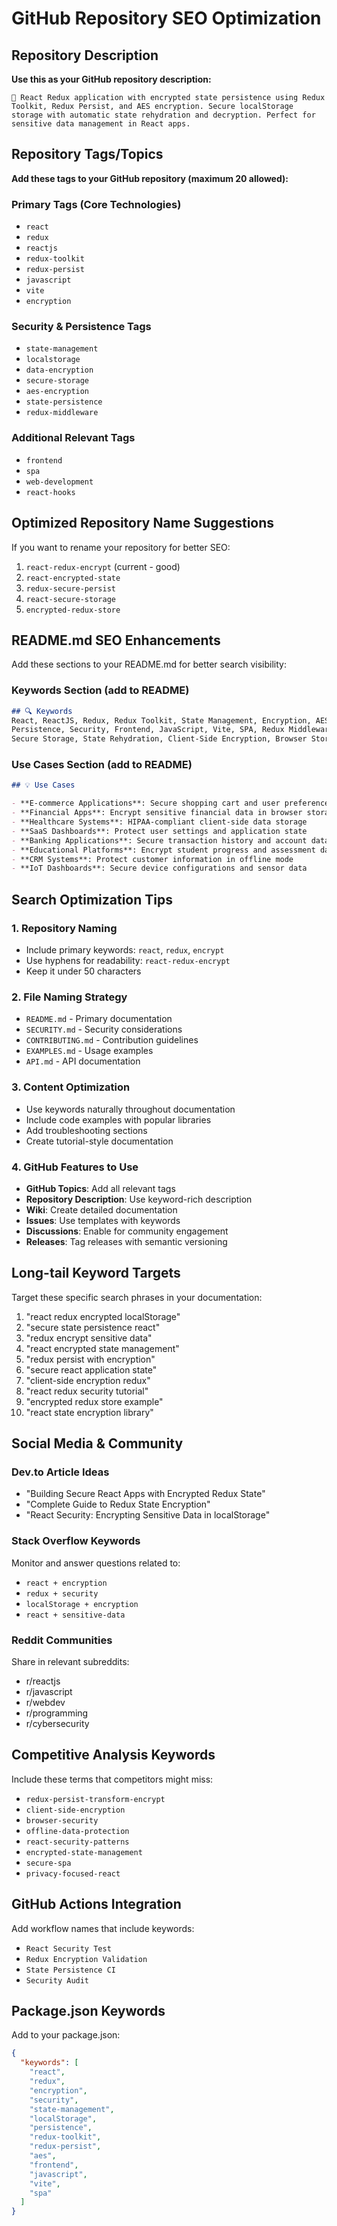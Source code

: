 # GitHub Repository SEO Optimization

## Repository Description
**Use this as your GitHub repository description:**

```
🔐 React Redux application with encrypted state persistence using Redux Toolkit, Redux Persist, and AES encryption. Secure localStorage storage with automatic state rehydration and decryption. Perfect for sensitive data management in React apps.
```

## Repository Tags/Topics
**Add these tags to your GitHub repository (maximum 20 allowed):**

### Primary Tags (Core Technologies)
- `react`
- `redux`
- `reactjs`
- `redux-toolkit`
- `redux-persist`
- `javascript`
- `vite`
- `encryption`

### Security & Persistence Tags
- `state-management`
- `localstorage`
- `data-encryption`
- `secure-storage`
- `aes-encryption`
- `state-persistence`
- `redux-middleware`

### Additional Relevant Tags
- `frontend`
- `spa`
- `web-development`
- `react-hooks`

## Optimized Repository Name Suggestions
If you want to rename your repository for better SEO:

1. `react-redux-encrypt` (current - good)
2. `react-encrypted-state`
3. `redux-secure-persist`
4. `react-secure-storage`
5. `encrypted-redux-store`

## README.md SEO Enhancements
Add these sections to your README.md for better search visibility:

### Keywords Section (add to README)
```markdown
## 🔍 Keywords
React, ReactJS, Redux, Redux Toolkit, State Management, Encryption, AES, LocalStorage, 
Persistence, Security, Frontend, JavaScript, Vite, SPA, Redux Middleware, Data Protection,
Secure Storage, State Rehydration, Client-Side Encryption, Browser Storage, Redux Persist
```

### Use Cases Section (add to README)
```markdown
## 💡 Use Cases

- **E-commerce Applications**: Secure shopping cart and user preferences
- **Financial Apps**: Encrypt sensitive financial data in browser storage  
- **Healthcare Systems**: HIPAA-compliant client-side data storage
- **SaaS Dashboards**: Protect user settings and application state
- **Banking Applications**: Secure transaction history and account data
- **Educational Platforms**: Encrypt student progress and assessment data
- **CRM Systems**: Protect customer information in offline mode
- **IoT Dashboards**: Secure device configurations and sensor data
```

## Search Optimization Tips

### 1. Repository Naming
- Include primary keywords: `react`, `redux`, `encrypt`
- Use hyphens for readability: `react-redux-encrypt`
- Keep it under 50 characters

### 2. File Naming Strategy
- `README.md` - Primary documentation
- `SECURITY.md` - Security considerations
- `CONTRIBUTING.md` - Contribution guidelines
- `EXAMPLES.md` - Usage examples
- `API.md` - API documentation

### 3. Content Optimization
- Use keywords naturally throughout documentation
- Include code examples with popular libraries
- Add troubleshooting sections
- Create tutorial-style documentation

### 4. GitHub Features to Use
- **GitHub Topics**: Add all relevant tags
- **Repository Description**: Use keyword-rich description
- **Wiki**: Create detailed documentation
- **Issues**: Use templates with keywords
- **Discussions**: Enable for community engagement
- **Releases**: Tag releases with semantic versioning

## Long-tail Keyword Targets

Target these specific search phrases in your documentation:

1. "react redux encrypted localStorage"
2. "secure state persistence react"
3. "redux encrypt sensitive data"
4. "react encrypted state management"
5. "redux persist with encryption"
6. "secure react application state"
7. "client-side encryption redux"
8. "react redux security tutorial"
9. "encrypted redux store example"
10. "react state encryption library"

## Social Media & Community

### Dev.to Article Ideas
- "Building Secure React Apps with Encrypted Redux State"
- "Complete Guide to Redux State Encryption"
- "React Security: Encrypting Sensitive Data in localStorage"

### Stack Overflow Keywords
Monitor and answer questions related to:
- `react + encryption`
- `redux + security`  
- `localStorage + encryption`
- `react + sensitive-data`

### Reddit Communities
Share in relevant subreddits:
- r/reactjs
- r/javascript  
- r/webdev
- r/programming
- r/cybersecurity

## Competitive Analysis Keywords

Include these terms that competitors might miss:
- `redux-persist-transform-encrypt`
- `client-side-encryption`
- `browser-security`
- `offline-data-protection`
- `react-security-patterns`
- `encrypted-state-management`
- `secure-spa`
- `privacy-focused-react`

## GitHub Actions Integration

Add workflow names that include keywords:
- `React Security Test`
- `Redux Encryption Validation`  
- `State Persistence CI`
- `Security Audit`

## Package.json Keywords
Add to your package.json:
```json
{
  "keywords": [
    "react",
    "redux", 
    "encryption",
    "security",
    "state-management",
    "localStorage",
    "persistence",
    "redux-toolkit",
    "redux-persist",
    "aes",
    "frontend",
    "javascript",
    "vite",
    "spa"
  ]
}
```
